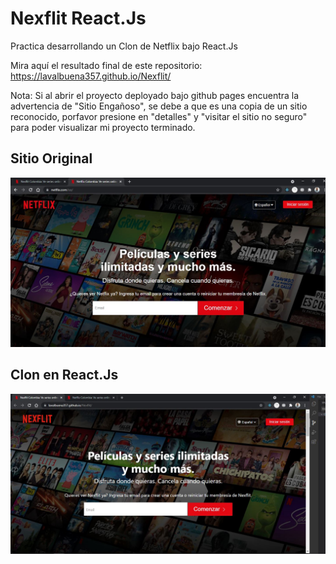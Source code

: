 # Nexflit React.Js

Practica desarrollando un Clon de Netflix bajo React.Js

Mira aquí el resultado final de este repositorio: https://lavalbuena357.github.io/Nexflit/

Nota: Si al abrir el proyecto deployado bajo github pages encuentra la advertencia de "Sitio Engañoso", se debe a que es una copia de un sitio reconocido, porfavor presione en "detalles" y "visitar el sitio no seguro" para poder visualizar mi proyecto terminado.


## Sitio Original
![alt text](https://raw.githubusercontent.com/lavalbuena357/Nexflit/main/public/original.JPG)

## Clon en React.Js
![alt text](https://raw.githubusercontent.com/lavalbuena357/Nexflit/main/public/clon.JPG)
